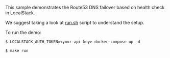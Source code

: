 This sample demonstrates the Route53 DNS failover based on health check in LocalStack.

We suggest taking a look at [run.sh](run.sh) script to understand the setup.

To run the demo:

```
$ LOCALSTACK_AUTH_TOKEN=<your-api-key> docker-compose up -d
```

```
$ make run
```
